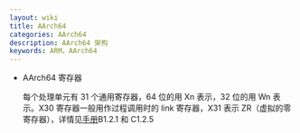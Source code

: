 ```yaml
---
layout: wiki
title: AArch64
categories: AArch64
description: AArch64 架构
keywords: ARM，AArch64
---
```


- AArch64 寄存器

  每个处理单元有 31 个通用寄存器，64 位的用 Xn 表示，32 位的用 Wn 表示。X30 寄存器一般用作过程调用时的 link 寄存器，X31 表示 ZR（虚拟的零寄存器），详情见[手册](https://developer.arm.com/documentation/ddi0487/fc/)B1.2.1 和 C1.2.5
